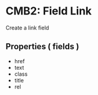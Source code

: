 # CMB2: Field Link #
Create a link field

## Properties ( fields ) ##
- href
- text
- class
- title
- rel
